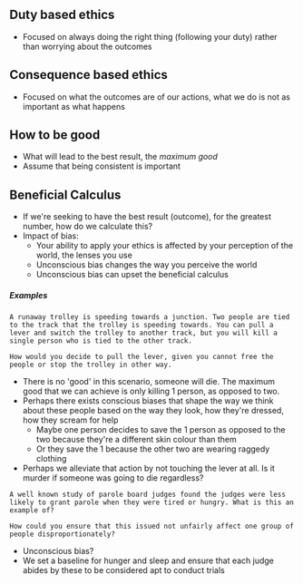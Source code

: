 ## Duty based ethics
- Focused on always doing the right thing (following your duty) rather than worrying about the outcomes
## Consequence based ethics
- Focused on what the outcomes are of our actions, what we do is not as important as what happens

## How to be good
- What will lead to the best result, the *maximum good*
- Assume that being consistent is important 

## Beneficial Calculus
- If we're seeking to have the best result (outcome), for the greatest number, how do we calculate this?
- Impact of bias:
	- Your ability to apply your ethics is affected by your perception of the world, the lenses you use
	- Unconscious bias changes the way you perceive the world
	- Unconscious bias can upset the beneficial calculus

##### Examples

```
A runaway trolley is speeding towards a junction. Two people are tied to the track that the trolley is speeding towards. You can pull a lever and switch the trolley to another track, but you will kill a single person who is tied to the other track. 

How would you decide to pull the lever, given you cannot free the people or stop the trolley in other way.
```

- There is no 'good' in this scenario, someone will die. The maximum good that we can achieve is only killing 1 person, as opposed to two. 
- Perhaps there exists conscious biases that shape the way we think about these people based on the way they look, how they're dressed, how they scream for help
	- Maybe one person decides to save the 1 person as opposed to the two because they're a different skin colour than them
	- Or they save the 1 because the other two are wearing raggedy clothing
- Perhaps we alleviate that action by not touching the lever at all. Is it murder if someone was going to die regardless?

```
A well known study of parole board judges found the judges were less likely to grant parole when they were tired or hungry. What is this an example of? 

How could you ensure that this issued not unfairly affect one group of people disproportionately?
```

- Unconscious bias?
- We set a baseline for hunger and sleep and ensure that each judge abides by these to be considered apt to conduct trials
